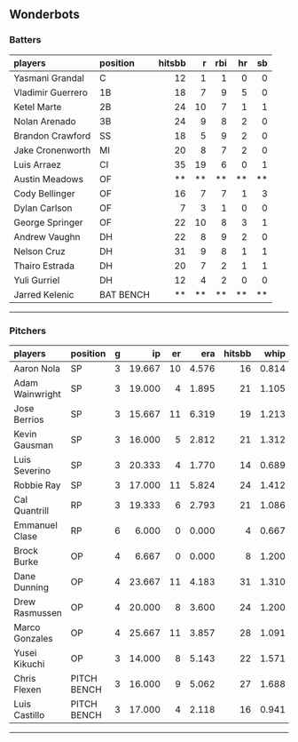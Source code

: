 ## Wonderbots

### Batters

 
|players           |position  | hitsbb|  r| rbi| hr| sb| 
|:-----------------|:---------|------:|--:|---:|--:|--:| 
|Yasmani Grandal   |C         |     12|  1|   1|  0|  0| 
|Vladimir Guerrero |1B        |     18|  7|   9|  5|  0| 
|Ketel Marte       |2B        |     24| 10|   7|  1|  1| 
|Nolan Arenado     |3B        |     24|  9|   8|  2|  0| 
|Brandon Crawford  |SS        |     18|  5|   9|  2|  0| 
|Jake Cronenworth  |MI        |     20|  8|   7|  2|  0| 
|Luis Arraez       |CI        |     35| 19|   6|  0|  1| 
|Austin Meadows    |OF        |     **| **|  **| **| **| 
|Cody Bellinger    |OF        |     16|  7|   7|  1|  3| 
|Dylan Carlson     |OF        |      7|  3|   1|  0|  0| 
|George Springer   |OF        |     22| 10|   8|  3|  1| 
|Andrew Vaughn     |DH        |     22|  8|   9|  2|  0| 
|Nelson Cruz       |DH        |     31|  9|   8|  1|  1| 
|Thairo Estrada    |DH        |     20|  7|   2|  1|  1| 
|Yuli Gurriel      |DH        |     12|  4|   2|  0|  0| 
|Jarred Kelenic    |BAT BENCH |     **| **|  **| **| **| 


* * *

### Pitchers

 
|players         |position    |  g|     ip| er|   era| hitsbb|  whip| so|  w| sv| 
|:---------------|:-----------|--:|------:|--:|-----:|------:|-----:|--:|--:|--:| 
|Aaron Nola      |SP          |  3| 19.667| 10| 4.576|     16| 0.814| 24|  2|  0| 
|Adam Wainwright |SP          |  3| 19.000|  4| 1.895|     21| 1.105| 15|  1|  0| 
|Jose Berrios    |SP          |  3| 15.667| 11| 6.319|     19| 1.213| 21|  1|  0| 
|Kevin Gausman   |SP          |  3| 16.000|  5| 2.812|     21| 1.312| 16|  2|  0| 
|Luis Severino   |SP          |  3| 20.333|  4| 1.770|     14| 0.689| 23|  1|  0| 
|Robbie Ray      |SP          |  3| 17.000| 11| 5.824|     24| 1.412| 24|  0|  0| 
|Cal Quantrill   |RP          |  3| 19.333|  6| 2.793|     21| 1.086| 13|  1|  0| 
|Emmanuel Clase  |RP          |  6|  6.000|  0| 0.000|      4| 0.667|  9|  0|  1| 
|Brock Burke     |OP          |  4|  6.667|  0| 0.000|      8| 1.200|  3|  0|  0| 
|Dane Dunning    |OP          |  4| 23.667| 11| 4.183|     31| 1.310| 26|  0|  0| 
|Drew Rasmussen  |OP          |  4| 20.000|  8| 3.600|     24| 1.200| 19|  2|  0| 
|Marco Gonzales  |OP          |  4| 25.667| 11| 3.857|     28| 1.091| 12|  2|  0| 
|Yusei Kikuchi   |OP          |  3| 14.000|  8| 5.143|     22| 1.571| 17|  0|  0| 
|Chris Flexen    |PITCH BENCH |  3| 16.000|  9| 5.062|     27| 1.688| 11|  1|  0| 
|Luis Castillo   |PITCH BENCH |  3| 17.000|  4| 2.118|     16| 0.941| 21|  2|  0| 


* * *


